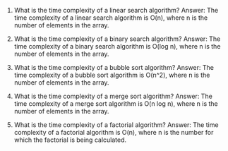 

1. What is the time complexity of a linear search algorithm?
Answer: The time complexity of a linear search algorithm is O(n), where n is the number of elements in the array.

2. What is the time complexity of a binary search algorithm?
Answer: The time complexity of a binary search algorithm is O(log n), where n is the number of elements in the array.

3. What is the time complexity of a bubble sort algorithm?
Answer: The time complexity of a bubble sort algorithm is O(n^2), where n is the number of elements in the array.

4. What is the time complexity of a merge sort algorithm?
Answer: The time complexity of a merge sort algorithm is O(n log n), where n is the number of elements in the array.

5. What is the time complexity of a factorial algorithm?
Answer: The time complexity of a factorial algorithm is O(n), where n is the number for which the factorial is being calculated.